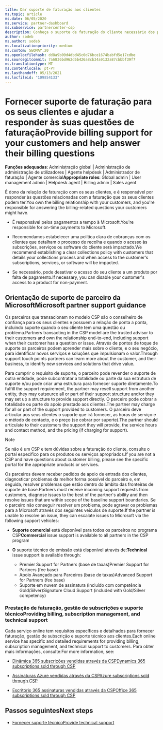 ```yaml
---
title: Dar suporte de faturação aos clientes
ms.topic: article
ms.date: 06/05/2020
ms.service: partner-dashboard
ms.subservice: partnercenter-csp
description: Conheça o suporte de faturação do cliente necessário dos parceiros do programa CSP. Este suporte inclui a detenção da relação de faturação do cliente e a resposta a questões de faturação.
author: sodeb
ms.author: sodeb
ms.localizationpriority: medium
ms.custom: SEOMAY.20
ms.openlocfilehash: dd8a9b09d4dbd45c0d76bce1674babfd5e17cdbe
ms.sourcegitcommit: 7a6836bd962d5b426a8cb34a9132a87cbbbf39f7
ms.translationtype: MT
ms.contentlocale: pt-PT
ms.lasthandoff: 05/13/2021
ms.locfileid: "109854133"
---
```

# <a name="provide-billing-support-for-your-customers-and-help-answer-their-billing-questions"></a><span data-ttu-id="cc658-104">Fornecer suporte de faturação para os seus clientes e ajudar a responder às suas questões de faturação</span><span class="sxs-lookup"><span data-stu-id="cc658-104">Provide billing support for your customers and help answer their billing questions</span></span>


<span data-ttu-id="cc658-105">**Funções adequadas**: Administração global | Administração de administração de utilizadores | Agente helpdesk | Administrador de faturação | Agente comercial</span><span class="sxs-lookup"><span data-stu-id="cc658-105">**Appropriate roles**: Global admin | User management admin | Helpdesk agent | Billing admin | Sales agent</span></span>

<span data-ttu-id="cc658-106">É dono da relação de faturação com os seus clientes, e é responsável por responder às questões relacionadas com a faturação que os seus clientes podem ter.</span><span class="sxs-lookup"><span data-stu-id="cc658-106">You own the billing relationship with your customers, and you're responsible for answering the billing-related questions your customers might have.</span></span>

- <span data-ttu-id="cc658-107">É responsável pelos pagamentos a tempo à Microsoft.</span><span class="sxs-lookup"><span data-stu-id="cc658-107">You're responsible for on-time payments to Microsoft.</span></span>

- <span data-ttu-id="cc658-108">Recomendamos estabelecer uma política clara de cobranças com os clientes que detalham o processo de recolha e quando o acesso às subscrições, serviços ou software do cliente será impactado.</span><span class="sxs-lookup"><span data-stu-id="cc658-108">We recommend establishing a clear collections policy with customers that details your collections process and when access to the customer's subscriptions, services, or software will be impacted.</span></span>

- <span data-ttu-id="cc658-109">Se necessário, pode desativar o acesso do seu cliente a um produto por falta de pagamento.</span><span class="sxs-lookup"><span data-stu-id="cc658-109">If necessary, you can disable your customer's access to a product for non-payment.</span></span>

## <a name="microsoft-partner-support-guidance"></a><span data-ttu-id="cc658-110">Orientação de suporte de parceiro da Microsoft</span><span class="sxs-lookup"><span data-stu-id="cc658-110">Microsoft partner support guidance</span></span>

<span data-ttu-id="cc658-111">Os parceiros que transacionam no modelo CSP são o conselheiro de confiança para os seus clientes e possuem a relação de ponta a ponta, incluindo suporte quando o seu cliente tem uma questão ou problema.</span><span class="sxs-lookup"><span data-stu-id="cc658-111">Partners transacting in the CSP model are the trusted advisor to their customers and own the relationship end-to-end, including support when their customer has a question or issue.</span></span> <span data-ttu-id="cc658-112">Através de pontos de toque de suporte os parceiros podem aprender mais sobre o cliente, e o seu negócio, para identificar novos serviços e soluções que impulsionam o valor.</span><span class="sxs-lookup"><span data-stu-id="cc658-112">Through support touch points partners can learn more about the customer, and their business, to identify new services and solutions that drive value.</span></span>

<span data-ttu-id="cc658-113">Para cumprir o requisito de suporte, o parceiro pode revender o suporte de outra entidade, pode subcontratar a totalidade ou parte da sua estrutura de suporte e/ou pode criar uma estrutura para fornecer suporte diretamente.</span><span class="sxs-lookup"><span data-stu-id="cc658-113">To fulfill the support requirement, the partner may resell support from another entity, they may outsource all or part of their support structure and/or they may set up a structure to provide support directly.</span></span>  <span data-ttu-id="cc658-114">O parceiro pode cobrar a totalidade ou parte do apoio prestado aos clientes.</span><span class="sxs-lookup"><span data-stu-id="cc658-114">The partner may charge for all or part of the support provided to customers.</span></span> <span data-ttu-id="cc658-115">O parceiro deve articular aos seus clientes o suporte que irá fornecer, as horas de serviço e o método de contacto, e o preço (se cobrar por suporte).</span><span class="sxs-lookup"><span data-stu-id="cc658-115">The partner should articulate to their customers the support they will provide, the service hours and contact method, and the pricing (if charging for support).</span></span> 

>[!Note]
><span data-ttu-id="cc658-116">Se não é um CSP e tem dúvidas sobre a faturação do cliente, consulte o portal específico para os produtos ou serviços apropriados.</span><span class="sxs-lookup"><span data-stu-id="cc658-116">If you are not a CSP and have questions about customer billing, please see the specific portal for the appropriate products or services.</span></span>

<span data-ttu-id="cc658-117">Os parceiros devem receber pedidos de apoio de entrada dos clientes, diagnosticar problemas da melhor forma possível do parceiro e, em seguida, resolver problemas que estão dentro do âmbito das fronteiras de suporte de base.</span><span class="sxs-lookup"><span data-stu-id="cc658-117">Partners must receive incoming support requests from customers, diagnose issues to the best of the partner's ability and then resolve issues that are within scope of the baseline support boundaries.</span></span> <span data-ttu-id="cc658-118">Se o parceiro não conseguir resolver um problema, pode agravar os problemas para a Microsoft através dos seguintes veículos de suporte:</span><span class="sxs-lookup"><span data-stu-id="cc658-118">If the partner is unable to resolve an issue, they can escalate issues to Microsoft via the following support vehicles:</span></span>

- <span data-ttu-id="cc658-119">**Suporte comercial** está disponível para todos os parceiros no programa CSP</span><span class="sxs-lookup"><span data-stu-id="cc658-119">**Commercial** issue support is available to all partners in the CSP program</span></span>

- <span data-ttu-id="cc658-120">**O** suporte técnico de emissão está disponível através de:</span><span class="sxs-lookup"><span data-stu-id="cc658-120">**Technical** issue support is available through:</span></span>

  - <span data-ttu-id="cc658-121">Premier Support for Partners (base de taxas)</span><span class="sxs-lookup"><span data-stu-id="cc658-121">Premier Support for Partners (fee base)</span></span>
  - <span data-ttu-id="cc658-122">Apoio Avançado para Parceiros (base de taxas)</span><span class="sxs-lookup"><span data-stu-id="cc658-122">Advanced Support for Partners (fee base)</span></span>
  - <span data-ttu-id="cc658-123">Suporte em nuvem de assinatura (incluído com competência Gold/Silver)</span><span class="sxs-lookup"><span data-stu-id="cc658-123">Signature Cloud Support (included with Gold/Silver competency)</span></span>

### <a name="providing-billing-subscription-management-and-technical-support"></a><span data-ttu-id="cc658-124">Prestação de faturação, gestão de subscrições e suporte técnico</span><span class="sxs-lookup"><span data-stu-id="cc658-124">Providing billing, subscription management, and technical support</span></span> 

<span data-ttu-id="cc658-125">Cada serviço online tem requisitos específicos e detalhados para fornecer faturação, gestão de subscrição e suporte técnico aos clientes.</span><span class="sxs-lookup"><span data-stu-id="cc658-125">Each online service has specific and detailed requirements for providing billing, subscription management, and technical support to customers.</span></span> <span data-ttu-id="cc658-126">Para obter mais informações, consulte:</span><span class="sxs-lookup"><span data-stu-id="cc658-126">For more information, see:</span></span>

- [<span data-ttu-id="cc658-127">Dinâmica 365 subscrições vendidas através da CSP</span><span class="sxs-lookup"><span data-stu-id="cc658-127">Dynamics 365 subscriptions sold through CSP</span></span>](https://www.microsoftpartnercommunity.com/t5/CSP/Microsoft-Partner-Support-Guidance/m-p/5262#M30)

- [<span data-ttu-id="cc658-128">Assinaturas Azure vendidas através da CSP</span><span class="sxs-lookup"><span data-stu-id="cc658-128">Azure subscriptions sold through CSP</span></span>](https://www.microsoftpartnercommunity.com/t5/CSP/Microsoft-Partner-Support-Guidance/m-p/5263#M31)

- [<span data-ttu-id="cc658-129">Escritório 365 assinaturas vendidas através da CSP</span><span class="sxs-lookup"><span data-stu-id="cc658-129">Office 365 subscriptions sold through CSP</span></span>](https://www.microsoftpartnercommunity.com/t5/CSP/Microsoft-Partner-Support-Guidance/m-p/5264#M32)
 
## <a name="next-steps"></a><span data-ttu-id="cc658-130">Passos seguintes</span><span class="sxs-lookup"><span data-stu-id="cc658-130">Next steps</span></span>

- [<span data-ttu-id="cc658-131">Fornecer suporte técnico</span><span class="sxs-lookup"><span data-stu-id="cc658-131">Provide technical support</span></span>](provide-technical-support.md)